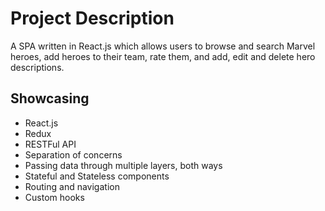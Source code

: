 # Project Description

A SPA written in React.js which allows users to browse and search Marvel heroes, add heroes to their team, rate them, and add, edit and delete hero descriptions.

## Showcasing

- React.js
- Redux
- RESTFul API
- Separation of concerns
- Passing data through multiple layers, both ways
- Stateful and Stateless components
- Routing and navigation
- Custom hooks
